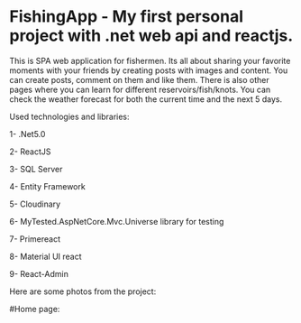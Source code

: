 # FishingApp - My first personal project with .net web api and reactjs.

This is SPA web application for fishermen.
Its all about sharing your favorite moments with your friends by creating posts with images and content.
You can create posts, comment on them and like them. There is also other pages where you can learn for different reservoirs/fish/knots.
You can check the weather forecast for both the current time and the next 5 days.

Used technologies and libraries:

1- .Net5.0

2- ReactJS

3- SQL Server

4- Entity Framework

5- Cloudinary

6- MyTested.AspNetCore.Mvc.Universe library for testing

7- Primereact

8- Material UI react

9- React-Admin

Here are some photos from the project:

#Home page:


